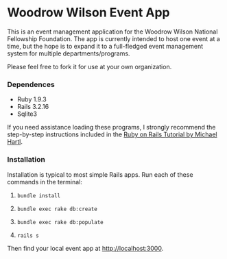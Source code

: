 # Woodrow Wilson Event App

This is an event management application for the Woodrow Wilson National Fellowship Foundation. The app is currently intended to host one event at a time, but the hope is to expand it to a full-fledged event management system for multiple departments/programs.

Please feel free to fork it for use at your own organization.


### Dependences
* Ruby 1.9.3
* Rails 3.2.16
* Sqlite3

If you need assistance loading these programs, I strongly recommend the step-by-step instructions included in the [Ruby on Rails Tutorial by Michael Hartl](http://ruby.railstutorial.org/ruby-on-rails-tutorial-book#sec-rubygems).

### Installation
Installation is typical to most simple Rails apps. Run each of these commands in the terminal:

1. `bundle install`

2. `bundle exec rake db:create`

3. `bundle exec rake db:populate`

4. `rails s`

Then find your local event app at [http://localhost:3000](http://localhost:3000).